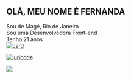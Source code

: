 ## OLÁ, MEU NOME É FERNANDA
Sou de Magé, Rio de Janeiro <br>
Sou uma Desenvolvedora Front-end <br>
Tenho 21 anos <br>
[![card](https://github-readme-stats.vercel.app/api?username=NandaCorreaa&theme=gruvbox)](https://github.com/anuraghazra/github-readme-stats)

[![iuricode](https://github-readme-stats.vercel.app/api/top-langs/?username=NandaCorreaa&hide=html&layout=compact&theme=gruvbox)](https://github.com/anuraghazra/github-readme-stats)

<a href="https://www.linkedin.com/in/fernandacorrêa" target="_blank" >
<img src="https://img.shields.io/badge/-LinkedIn-%230077B5?style=for-the-badge&logo=linkedin&logoColor=white"/>
</a>
